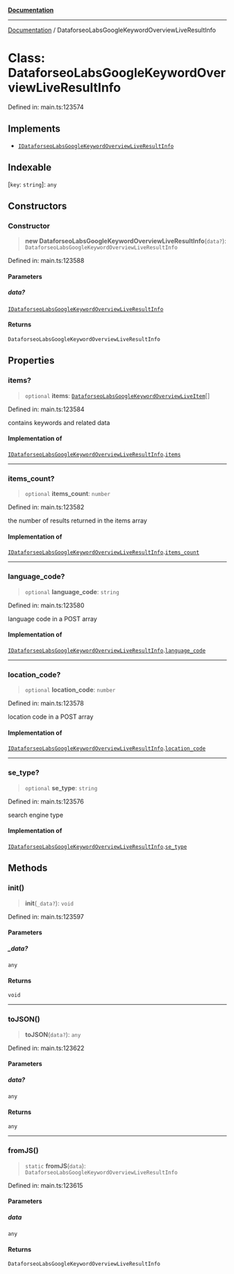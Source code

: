 [**Documentation**](../README.md)

***

[Documentation](../README.md) / DataforseoLabsGoogleKeywordOverviewLiveResultInfo

# Class: DataforseoLabsGoogleKeywordOverviewLiveResultInfo

Defined in: main.ts:123574

## Implements

- [`IDataforseoLabsGoogleKeywordOverviewLiveResultInfo`](../interfaces/IDataforseoLabsGoogleKeywordOverviewLiveResultInfo.md)

## Indexable

\[`key`: `string`\]: `any`

## Constructors

### Constructor

> **new DataforseoLabsGoogleKeywordOverviewLiveResultInfo**(`data?`): `DataforseoLabsGoogleKeywordOverviewLiveResultInfo`

Defined in: main.ts:123588

#### Parameters

##### data?

[`IDataforseoLabsGoogleKeywordOverviewLiveResultInfo`](../interfaces/IDataforseoLabsGoogleKeywordOverviewLiveResultInfo.md)

#### Returns

`DataforseoLabsGoogleKeywordOverviewLiveResultInfo`

## Properties

### items?

> `optional` **items**: [`DataforseoLabsGoogleKeywordOverviewLiveItem`](DataforseoLabsGoogleKeywordOverviewLiveItem.md)[]

Defined in: main.ts:123584

contains keywords and related data

#### Implementation of

[`IDataforseoLabsGoogleKeywordOverviewLiveResultInfo`](../interfaces/IDataforseoLabsGoogleKeywordOverviewLiveResultInfo.md).[`items`](../interfaces/IDataforseoLabsGoogleKeywordOverviewLiveResultInfo.md#items)

***

### items\_count?

> `optional` **items\_count**: `number`

Defined in: main.ts:123582

the number of results returned in the items array

#### Implementation of

[`IDataforseoLabsGoogleKeywordOverviewLiveResultInfo`](../interfaces/IDataforseoLabsGoogleKeywordOverviewLiveResultInfo.md).[`items_count`](../interfaces/IDataforseoLabsGoogleKeywordOverviewLiveResultInfo.md#items_count)

***

### language\_code?

> `optional` **language\_code**: `string`

Defined in: main.ts:123580

language code in a POST array

#### Implementation of

[`IDataforseoLabsGoogleKeywordOverviewLiveResultInfo`](../interfaces/IDataforseoLabsGoogleKeywordOverviewLiveResultInfo.md).[`language_code`](../interfaces/IDataforseoLabsGoogleKeywordOverviewLiveResultInfo.md#language_code)

***

### location\_code?

> `optional` **location\_code**: `number`

Defined in: main.ts:123578

location code in a POST array

#### Implementation of

[`IDataforseoLabsGoogleKeywordOverviewLiveResultInfo`](../interfaces/IDataforseoLabsGoogleKeywordOverviewLiveResultInfo.md).[`location_code`](../interfaces/IDataforseoLabsGoogleKeywordOverviewLiveResultInfo.md#location_code)

***

### se\_type?

> `optional` **se\_type**: `string`

Defined in: main.ts:123576

search engine type

#### Implementation of

[`IDataforseoLabsGoogleKeywordOverviewLiveResultInfo`](../interfaces/IDataforseoLabsGoogleKeywordOverviewLiveResultInfo.md).[`se_type`](../interfaces/IDataforseoLabsGoogleKeywordOverviewLiveResultInfo.md#se_type)

## Methods

### init()

> **init**(`_data?`): `void`

Defined in: main.ts:123597

#### Parameters

##### \_data?

`any`

#### Returns

`void`

***

### toJSON()

> **toJSON**(`data?`): `any`

Defined in: main.ts:123622

#### Parameters

##### data?

`any`

#### Returns

`any`

***

### fromJS()

> `static` **fromJS**(`data`): `DataforseoLabsGoogleKeywordOverviewLiveResultInfo`

Defined in: main.ts:123615

#### Parameters

##### data

`any`

#### Returns

`DataforseoLabsGoogleKeywordOverviewLiveResultInfo`
